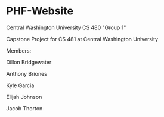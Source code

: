 # PHF-Website
Central Washington University
CS 480
"Group 1"


Capstone Project for CS 481 at Central Washington University

Members:

Dillon Bridgewater

Anthony Briones

Kyle Garcia

Elijah Johnson

Jacob Thorton
